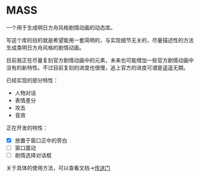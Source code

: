 # MASS
一个用于生成明日方舟风格剧情动画的动态库。

写这个库的目的就是希望能用一套简明的，与实现细节无关的，尽量描述性的方法生成类明日方舟风格的剧情动画。

目前我正在尽量复刻官方剧情动画中的元素，未来也可能增加一些官方剧情动画中没有的新特性。不过目前复刻的进度也很慢，追上官方的进度可谓是遥遥无期。

已经实现的部分特性：

+ 人物对话
+ 表情差分
+ 攻击
+ 音效

正在开发的特性：

+ [x] 放置于窗口正中的旁白
+ [ ] 窗口震动
+ [ ] 剧情选择对话框

关于具体的使用方法，可以查看文档→[传送门](https://restlesstail.github.io/MASS/)
